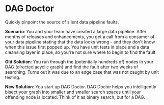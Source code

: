 # DAG Doctor

Quickly pinpoint the source of silent data pipeline faults.

**Scenario**: You and your team have created a large data pipeline. After months of releases and enhancements, you get a call from a consumer of your data pipeline stating that the data looks wrong - and they don't know when this issue first popped up. You have unit tests in place and a data cleansing layer in place, so you're not sure where to begin to find the fault.

**Old Solution**: You run through the (potentially hundreds of) nodes in your DAG (directed acyclic graph) and find the fault after two weeks of searching. Turns out it was due to an edge case that was not caught by unit testing.

**New Solution**: You start up DAG Doctor. DAG Doctor helps you intelligently bisect your graph into smaller and smaller search spaces until your offending node is located. Think of it as binary search, but for a DAG.
